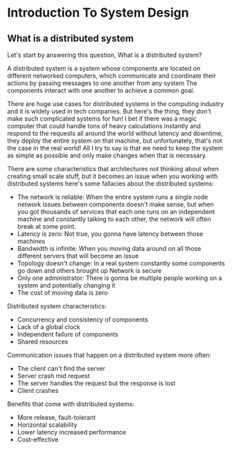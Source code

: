 # Introduction To System Design

## What is a distributed system

Let's start by answering this question, What is a distributed system?

A distributed system is a system whose components are located on different networked computers, which communicate and coordinate their actions by passing messages to one another from any system The components interact with one another to achieve a common goal.

There are huge use cases for distributed systems in the computing industry and it is widely used in tech companies. But here's the thing, they don't make such complicated systems for fun! I bet if there was a magic computer that could handle tons of heavy calculations instantly and respond to the requests all around the world without latency and downtime, they deploy the entire system on that machine, but unfortunately, that's not the case in the real world! All I try to say is that we need to keep the system as simple as possible and only make changes when that is necessary.

There are some characteristics that architectures not thinking about when creating small scale stuff, but it becomes an issue when you working with distributed systems here's some fallacies about the distributed systems:

- The network is reliable: When the entire system runs a single node network issues between components doesn't make sense, but when you got thousands of services that each one runs on an independent machine and constantly talking to each other, the network will often break at some point.
- Latency is zero: Not true, you gonna have latency between those machines
- Bandwidth is infinite: When you moving data around on all those different servers that will become an issue
- Topology doesn't change: In a real system constantly some components go down and others brought up
  Network is secure
- Only one administrator: There is gonna be multiple people working on a system and potentially changing it
- The cost of moving data is zero

Distributed system characteristics:

- Concurrency and consistency of components
- Lack of a global clock
- Independent failure of components
- Shared resources

Communication issues that happen on a distributed system more often:

- The client can't find the server
- Server crash mid request
- The server handles the request but the response is lost
- Client crashes

Benefits that come with distributed systems:

- More release, fault-tolerant
- Horizontal scalability
- Lower latency increased performance
- Cost-effective
